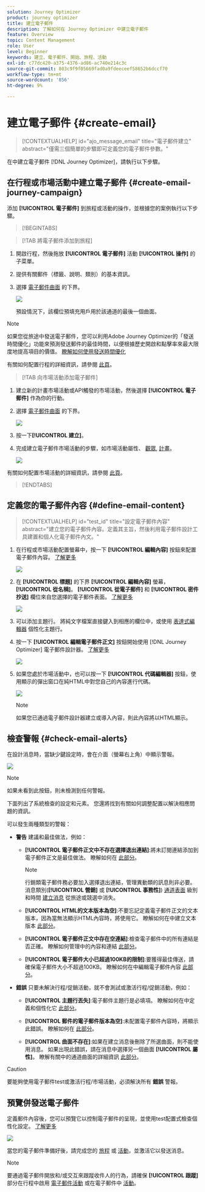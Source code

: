 ```yaml
---
solution: Journey Optimizer
product: journey optimizer
title: 建立電子郵件
description: 了解如何在 Journey Optimizer 中建立電子郵件
feature: Overview
topic: Content Management
role: User
level: Beginner
keywords: 建立、電子郵件、開始、旅程、活動
exl-id: c77dc420-a375-4376-ad86-ac740e214c3c
source-git-commit: 803c9f9f05669fad0a9fdeeceef58652b6dccf70
workflow-type: tm+mt
source-wordcount: '856'
ht-degree: 9%

---
```


# 建立電子郵件 {#create-email}

>[!CONTEXTUALHELP]
>id="ajo_message_email"
>title="電子郵件建立"
>abstract="僅需三個簡單的步驟即可定義您的電子郵件參數。"

在中建立電子郵件 [!DNL Journey Optimizer]，請執行以下步驟。

## 在行程或市場活動中建立電子郵件 {#create-email-journey-campaign}

添加 **[!UICONTROL 電子郵件]** 到旅程或活動的操作，並根據您的案例執行以下步驟。

>[!BEGINTABS]

>[!TAB 將電子郵件添加到旅程]

1. 開啟行程，然後拖放 **[!UICONTROL 電子郵件]** 活動 **[!UICONTROL 操作]** 的子菜單。

1. 提供有關郵件（標籤、說明、類別）的基本資訊。

1. 選擇 [電子郵件曲面](email-settings.md) 的下界。

   ![](assets/email_journey.png)

   預設情況下，該欄位預填充用戶用於該通道的最後一個曲面。

>[!NOTE]
>
>如果您從旅途中發送電子郵件，您可以利用Adobe Journey Optimizer的「發送時間優化」功能來預測發送郵件的最佳時間，以便根據歷史開啟和點擊率來最大限度地提高項目的價值。 [瞭解如何使用發送時間優化](../building-journeys/journeys-message.md#send-time-optimization)

有關如何配置行程的詳細資訊，請參閱 [此頁](../building-journeys/journey-gs.md)。

>[!TAB 向市場活動添加電子郵件]

1. 建立新的計畫市場活動或API觸發的市場活動，然後選擇 **[!UICONTROL 電子郵件]** 作為你的行動。

1. 選擇 [電子郵件曲面](email-settings.md) 的下界。

   ![](assets/email_campaign.png)

1. 按一下&#x200B;**[!UICONTROL 建立]**。

1. 完成建立電子郵件市場活動的步驟，如市場活動屬性、 [觀眾](../segment/about-segments.md), [計畫](../campaigns/create-campaign.md#schedule)。

   ![](assets/email_campaign_steps.png)

<!--
From the **[!UICONTROL Action]** section, specify if you want to track how your recipients react to your delivery: you can track email opens, and/or clicks on links and buttons in your email.

![](assets/email_campaign_tracking.png)
-->

有關如何配置市場活動的詳細資訊，請參閱 [此頁](../campaigns/get-started-with-campaigns.md)。

>[!ENDTABS]

## 定義您的電子郵件內容 {#define-email-content}

<!-- update the quarry component with right ID value-->

>[!CONTEXTUALHELP]
>id="test_id"
>title="設定電子郵件內容"
>abstract="建立您的電子郵件內容。定義其主旨，然後利用電子郵件設計工具建置和個人化電子郵件內文。"

1. 在行程或市場活動配置螢幕中，按一下 **[!UICONTROL 編輯內容]** 按鈕來配置電子郵件內容。 [了解更多](get-started-email-design.md)

   ![](assets/email_campaign_edit_content.png)

1. 在 **[!UICONTROL 標題]** 的下界 **[!UICONTROL 編輯內容]** 螢幕， **[!UICONTROL 從名稱]**。 **[!UICONTROL 從電子郵件]** 和 **[!UICONTROL 密件抄送]** 欄位來自您選擇的電子郵件表面。 [了解更多](email-settings.md) <!--check if same for journey-->

   ![](assets/email_designer_edit_content_header.png)

1. 可以添加主題行。 將純文字檔案直接鍵入到相應的欄位中，或使用 [表達式編輯器](../personalization/personalization-build-expressions.md) 個性化主題行。

1. 按一下 **[!UICONTROL 編輯電子郵件正文]** 按鈕開始使用 [!DNL Journey Optimizer] 電子郵件設計器。 [了解更多](get-started-email-design.md)

   ![](assets/email_designer_edit_email_body.png)

1. 如果您處於市場活動中，也可以按一下 **[!UICONTROL 代碼編輯器]** 按鈕，使用顯示的彈出窗口在純HTML中對您自己的內容進行代碼。

   ![](assets/email_designer_edit_code_editor.png)

   >[!NOTE]
   >
   >如果您已通過電子郵件設計器建立或導入內容，則此內容將以HTML顯示。

## 檢查警報 {#check-email-alerts}

在設計消息時，當缺少鍵設定時，會在介面（螢幕右上角）中顯示警報。

![](assets/email_journey_alerts_details.png)

>[!NOTE]
>
>如果未看到此按鈕，則未檢測到任何警報。

下面列出了系統檢查的設定和元素。 您還將找到有關如何調整配置以解決相應問題的資訊。

可以發生兩種類型的警報：

* **警告** 建議和最佳做法，例如：

   * **[!UICONTROL 電子郵件正文中不存在選擇退出連結]**:將未訂閱連結添加到電子郵件正文是最佳做法。 瞭解如何在 [此部分](../privacy/opt-out.md#opt-out-management)。

      >[!NOTE]
      >
      >行銷類電子郵件務必要加入選擇退出連結，管理異動類的訊息則非必要。 消息類別(**[!UICONTROL 營銷]** 或 **[!UICONTROL 事務性]**) [通道表面](email-settings.md#email-type) 級別和時間 [建立消息](#create-email-journey-campaign) 從旅途或競選中消失。

   * **[!UICONTROL HTML的文本版本為空]**:不要忘記定義電子郵件正文的文本版本，因為當無法顯示HTML內容時，將使用它。 瞭解如何在中建立文本版本 [此部分](text-version-email.md)。

   * **[!UICONTROL 電子郵件正文中存在空連結]**:檢查電子郵件中的所有連結是否正確。 瞭解如何管理中的內容和連結 [此部分](content-from-scratch.md)。

   * **[!UICONTROL 電子郵件大小已超過100KB的限制]**:要獲得最佳傳送，請確保電子郵件大小不超過100KB。 瞭解如何在中編輯電子郵件內容 [此部分](content-from-scratch.md)。

* **錯誤** 只要未解決行程/促銷活動，就不會測試或激活行程/促銷活動，例如：

   * **[!UICONTROL 主題行丟失]**:電子郵件主題行是必填項。 瞭解如何在中定義和個性化它 [此部分](create-email.md)。

   <!--HTML is empty when Amp HTML is present-->

   * **[!UICONTROL 郵件的電子郵件版本為空]**:未配置電子郵件內容時，將顯示此錯誤。 瞭解如何在 [此部分](get-started-email-design.md)。

   * **[!UICONTROL 曲面不存在]**:如果在建立消息後刪除了所選曲面，則不能使用消息。 如果出現此錯誤，請在消息中選擇另一個曲面 **[!UICONTROL 屬性]**。 瞭解有關中的通道曲面的詳細資訊 [此部分](../configuration/channel-surfaces.md)。


>[!CAUTION]
>
>要能夠使用電子郵件test或激活行程/市場活動，必須解決所有 **錯誤** 警報。

## 預覽併發送電子郵件

定義郵件內容後，您可以預覽它以控制電子郵件的呈現，並使用test配置式檢查個性化設定。 [了解更多](preview.md)

![](assets/email_designer_edit_simulate.png)

當您的電子郵件準備好後，請完成您的 [旅程](../building-journeys/journey-gs.md) 或 [活動](../campaigns/create-campaign.md)，並激活它以發送消息。

>[!NOTE]
>
>要通過電子郵件開放和/或交互來跟蹤收件人的行為，請確保 **[!UICONTROL 跟蹤]** 部分在行程中啟用 [電子郵件活動](../building-journeys/journeys-message.md) 或在電子郵件中 [活動](../campaigns/create-campaign.md)。<!--to move?-->

<!--

## Define your email content {#email-content}

Use [!DNL Journey Optimizer] Email Designer to [design your email from scratch](../email/content-from-scratch.md). If you have an existing content, you can [import it in the Email Designer](../email/existing-content.md), or [code your own content](../email/code-content.md) in [!DNL Journey Optimizer]. 

[!DNL Journey Optimizer] comes with a set of [built-in templates](email-templates.md) to help you start. Any email can also be saved as a template.

Use [!DNL Journey Optimizer] Expression editor to personalize your messages with profiles' data. For more on personalization, refer to [this section](../personalization/personalize.md).

Adapt the content of your messages to the targeted profiles by using [!DNL Journey Optimizer] dynamic content capabilities. [Get started with dynamic content](../personalization/get-started-dynamic-content.md)

## Email tracking {#email-tracking}

If you want to track the behavior of your recipients through openings and/or clicks on links, enable the following options: **[!UICONTROL Email opens]** and **[!UICONTROL Click on email]**. 

Learn more about tracking in [this section](message-tracking.md).

## Validate your email content {#email-content-validate}

Control the rendering of your email, and check personalization settings with test profiles, using the preview section on the left-hand side. For more on this, refer to [this section](preview.md).

![](assets/messages-simple-preview.png)

You must also check alerts in the upper section of the editor.  Some of them are simple warnings, but others can prevent you from using the message. 

-->

